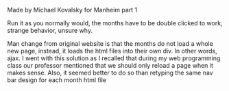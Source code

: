 Made by Michael Kovalsky for Manheim part 1

Run it as you normally would, the months have to be double clicked to work, strange behavior, unsure why. 

Man change from original website is that the months do not load a whole new page, instead, it loads the
html files into their own div. In other words, ajax. I went with this solution as I recalled that during
my web programming class our professor mentioned that we should only reload a page when it makes sense. 
Also, it seemed better to do so than retyping the same nav bar design for each month html file


